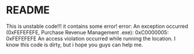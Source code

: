 # README
This is unstable code!!! it contains some error!
error: An exception occurred (0xFEFEFEFE, Purchase Revenue Management .exe): 0xC0000005: 0xFEFEFEFE An access violation occurred while running the location.
I know this code is dirty, but i hope you guys can help me.

